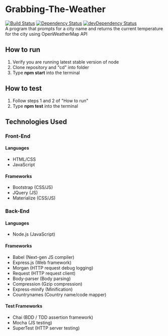 # Grabbing-The-Weather
[![Build Status](https://travis-ci.org/Acesonnall/Grabbing-The-Weather.svg?branch=master)](https://travis-ci.org/Acesonnall/Grabbing-The-Weather) [![Dependency Status](https://david-dm.org/Acesonnall/rGrabbing-The-Weather.svg)](https://david-dm.org/Acesonnall/Grabbing-The-Weather) [![devDependency Status](https://david-dm.org/Acesonnall/Grabbing-The-Weather/dev-status.svg)](https://david-dm.org/Acesonnall/Grabbing-The-Weather#info=devDependencies)
<br />
A program that prompts for a city name and returns the current temperature for the city using OpenWeatherMap API <br />
## How to run
1. Verify you are running latest stable version of node
2. Clone repository and "cd" into folder
3. Type **npm start** into the terminal
## How to test
1. Follow steps 1 and 2 of "How to run"
2. Type **npm test** into the terminal
## Technologies Used
### Front-End
#### Languages
- HTML/CSS
- JavaScript
#### Frameworks
- Bootstrap (CSS/JS)
- JQuery (JS)
- Materialize (CSS/JS)
### Back-End
#### Languages
- Node.js (JavaScript)
#### Frameworks
- Babel (Next-gen JS compiler)
- Express.js (Web framework)
- Morgan (HTTP request debug logging)
- Request (HTTP request client)
- Body-parser (Body parsing)
- Compression (Gzip compression)
- Express-minify (Minification)
- Countrynames (Country name/code mapper)
#### Test Frameworks
- Chai (BDD / TDD assertion framework)
- Mocha (JS testing)
- SuperTest (HTTP server testing)
